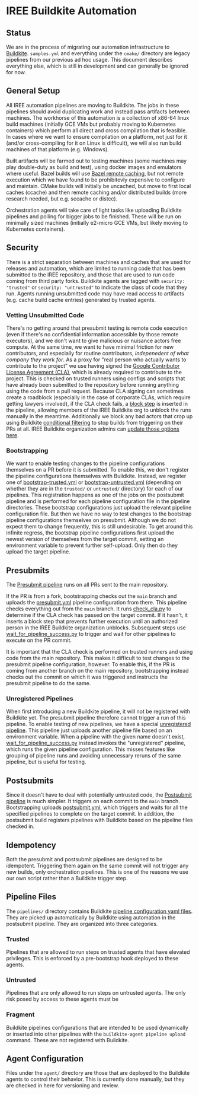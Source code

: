 # IREE Buildkite Automation

## Status

We are in the process of migrating our automation infrastructure to
[Buildkite](https://buildkite.com). `samples.yml` and everything under the
`cmake/` directory are legacy pipelines from our previous ad hoc usage. This
document describes everything else, which is still in development and can
generally be ignored for now.

## General Setup

All IREE automation pipelines are moving to Buildkite. The jobs in these
pipelines should avoid duplicating work and instead pass artifacts between
machines. The workhorse of this automation is a collection of x86-64 linux build
machines (initially GCE VMs but probably moving to Kubernetes containers) which
perform all direct and cross compilation that is feasible. In cases where we
want to ensure compilation on a platform, not just for it (and/or
cross-compiling for it on Linux is difficult), we will also run build machines
of that platform (e.g. Windows).

Built artifacts will be farmed out to testing machines (some machines may play
double-duty as build and test), using docker images and emulators where useful.
Bazel builds will use
[Bazel remote caching](https://bazel.build/docs/remote-caching), but not remote
execution which we have found to be prohibitevly expensive to configure and
maintain. CMake builds will initially be uncached, but move to first local
caches (ccache) and then remote caching and/or distributed builds (more research
needed, but e.g. sccache or distcc).

Orchestration agents will take care of light tasks like uploading Buildkite
pipelines and polling for bigger jobs to be finished. These will be run on
minimally sized machines (initially e2-micro GCE VMs, but likely moving to
Kubernetes containers).

## Security

There is a strict separation between machines and caches that are used for
releases and automation, which are limited to running code that has been
submitted to the IREE repository, and those that are used to run code coming
from third party forks. Buildkite agents are tagged with `security: "trusted"`
or `security: "untrusted"` to indicate the class of code that they run. Agents
running unsubmitted code may have read access to artifacts (e.g. cache build
cache entries) generated by trusted agents.

### Vetting Unsubmitted Code

There's no getting around that presubmit testing is remote code execution (even
if there's no confidential information accessible by those remote executors),
and we don't want to give malicious or nuisance actors free compute. At the same
time, we want to have minimal friction for new contributors, and especially for
routine contributors, *indepenedent of what company they work for*. As a proxy
for "real person who actually wants to contribute to the project" we use having
signed the
[Google Contributor License Agreement (CLA)](https://cla.developers.google.com),
which is already required to contribute to the project. This is checked on
trusted runners using configs and scripts that have already been submitted to
the repository before running anything using the code from a pull request.
Because CLA signing can sometimes create a roadblock (especially in the case of
corporate CLAs, which require getting lawyers involved), if the CLA check fails,
a [block step](https://buildkite.com/docs/pipelines/block-step) is inserted in
the pipeline, allowing members of the IREE Buildkite org to unblock the runs
manually in the meantime. Additionally we block any bad actors that crop up
using Buildkite
[conditional filtering](https://buildkite.com/docs/pipelines/conditionals#conditionals-in-pipelines)
to stop builds from triggering on their PRs at all. IREE Buildkite organization
admins can
[update those options here](https://buildkite.com/iree/presubmit/settings/repository#:~:text=Filter%20builds%20using%20a%20conditional).

### Bootstrapping

We want to enable testing changes to the pipeline configurations themselves on a
PR before it is submitted. To enable this, we don't register the pipeline
configurations themselves with Buildkite. Instead, we register one of
[bootstrap-trusted.yml](pipelines/fragment/bootstrap-trusted.yml) or
[bootstrap-untrusted.yml](pipelines/fragment/bootstrap-untrusted.yml) (depending
on whether they are in the `trusted/` or `untrusted/` directory) for each of our
pipelines. This registration happens as one of the jobs on the postsubmit
pipeline and is performed for each pipeline configuration file in the pipeline
directories. These bootstrap configurations just upload the relevant pipeline
configuration file. But then we have no way to test changes to the bootstrap
pipeline configurations themselves on presubmit. Although we do not expect them
to change frequently, this is still undesirable. To get around this infinite
regress, the bootstrap pipeline configurations first upload the newest version
of themselves from the target commit, setting an environment variable to prevent
further self-upload. Only then do they upload the target pipeline.

## Presubmits

The [Presubmit pipeline](https://buildkite.com/iree/presubmit) runs on all PRs
sent to the main repository.

If the PR is from a fork, bootstrapping checks out the `main` branch and uploads
the [presubmit.yml](pipelines/trusted/presubmit.yml) pipeline configuration from
there. This pipeline checks everything out from the `main` branch. It runs
[check_cla.py](scripts/check_cla.py) to determine if the CLA check has passed on
the target commit. If it hasn't, it inserts a block step that prevents further
execution until an authorized person in the IREE Buildkite organization
unblocks. Subsequent steps use
[wait_for_pipeline_success.py](scripts/wait_for_pipeline_success.py) to trigger
and wait for other pipelines to execute on the PR commit.

It is important that the CLA check is performed on trusted runners and using
code from the main repository. This makes it difficult to test changes to the
presubmit pipeline configuration, however. To enable this, if the PR is coming
from another branch on the main repository, bootstrapping instead checks out the
commit on which it was triggered and instructs the presubmit pipeline to do the
same.

### Unregistered Pipelines

When first introducing a new Buildkite pipeline, it will not be registered with
Buildkite yet. The presubmit pipeline therefore cannot trigger a run of this
pipeline. To enable testing of new pipelines, we have a special
[unregistered pipeline](https://buildkite.com/iree/unregistered). This pipeline
just uploads another pipeline file based on an environment variable. When a
pipeline with the given name doesn't exist,
[wait_for_pipeline_success.py](scripts/wait_for_pipeline_success.py) instead
invokes the "unregistered" pipeline, which runs the given pipeline
configuration. This misses features like grouping of pipeline runs and avoiding
unnecessary reruns of the same pipeline, but is useful for testing.

## Postsubmits

Since it doesn't have to deal with potentially untrusted code, the
[Postsubmit pipeline](https://buildkite.com/iree/postsubmit) is much simpler. It
triggers on each commit to the `main` branch. Bootstrapping uploads
[postsubmit.yml](pipelines/trusted/postsubmit.yml), which triggers and waits for
all the specified pipelines to complete on the target commit. In addition, the
postsubmit build registers pipelines with Buildkite based on the pipeline files
checked in.

## Idempotency

Both the presubmit and postsubmit pipelines are designed to be idempotent.
Triggering them again on the same commit will not trigger any new builds, only
orchestration pipelines. This is one of the reasons we use our own script rather
than a Buildkite trigger step.


## Pipeline Files

The `pipelines/` directory contains Buildkite
[pipeline configuration yaml files](https://buildkite.com/docs/pipelines). They
are picked up automatically by Buildkite using automation in the postsubmit
pipeline. They are organized into three categories.

### Trusted

Pipelines that are allowed to run steps on trusted agents that have elevated
privileges. This is enforced by a pre-bootstrap hook deployed to these agents.

### Untrusted

Pipelines that are only allowed to run steps on untrusted agents. The only risk
posed by access to these agents must be

### Fragment

Buildkite pipelines configurations that are intended to be used dynamically or
inserted into other pipelines with the `buildkite-agent pipeline upload`
command. These are not registered with Buildkite.

## Agent Configuration

Files under the `agent/` directory are those that are deployed to the Buildkite
agents to control their behavior. This is currently done manually, but they are
checked in here for versioning and review.
